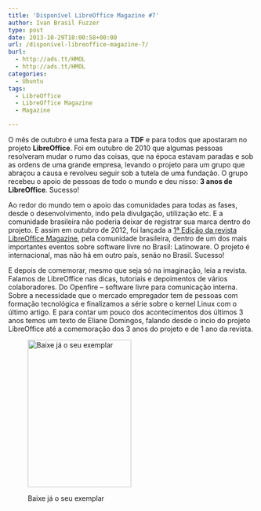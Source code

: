 ```yaml
---
title: 'Disponível LibreOffice Magazine #7'
author: Ivan Brasil Fuzzer
type: post
date: 2013-10-29T10:00:58+00:00
url: /disponivel-libreoffice-magazine-7/
burl:
  - http://ads.tt/HMOL
  - http://ads.tt/HMOL
categories:
  - Ubuntu
tags:
  - LibreOffice
  - LibreOffice Magazine
  - Magazine

---
```

O mês de outubro é uma festa para a **TDF** e para todos que apostaram no projeto **LibreOffice**. Foi em outubro de 2010 que algumas pessoas resolveram mudar o rumo das coisas, que na época estavam paradas e sob as ordens de uma grande empresa, levando o projeto para um grupo que abraçou a causa e revolveu seguir sob a tutela de uma fundação. O grupo recebeu o apoio de pessoas de todo o mundo e deu nisso: **3 anos de LibreOffice**. Sucesso!

Ao redor do mundo tem o apoio das comunidades para todas as fases, desde o desenvolvimento, indo pela divulgação, utilização etc. E a comunidade brasileira não poderia deixar de registrar sua marca dentro do projeto. E assim em outubro de 2012, foi lançada a [1ª Edição da revista LibreOffice Magazine][1], pela comunidade brasileira, dentro de um dos mais importantes eventos sobre software livre no Brasil: Latinoware. O projeto é internacional, mas não há em outro país, senão no Brasil. Sucesso!

E depois de comemorar, mesmo que seja só na imaginação, leia a revista. Falamos de LibreOffice nas dicas, tutoriais e depoimentos de vários colaboradores. Do Openfire – software livre para comunicação interna. Sobre a necessidade que o mercado empregador tem de pessoas com formação tecnológica e finalizamos a série sobre o kernel Linux com o último artigo. E para contar um pouco dos acontecimentos dos últimos 3 anos temos um texto de Eliane Domingos, falando desde o incio do projeto LibreOffice até a comemoração dos 3 anos do projeto e de 1 ano da revista.<figure id="attachment_6206" style="max-width: 211px" class="wp-caption alignnone">

[<img class="size-medium wp-image-6206" alt="Baixe já o seu exemplar" src="http://www.ubuntero.com.br/wp-content/uploads/2013/10/capa-libreoffice-magazine-07-211x300.jpg" width="211" height="300" />][2]<figcaption class="wp-caption-text">Baixe já o seu exemplar</figcaption></figure>

 [1]: http://www.ubuntero.com.br/2012/10/libreoffice-magazine/ "LibreOffice Magazine"
 [2]: https://pt-br.libreoffice.org/assets/Uploads/PT-BR_imagens/Magazine/LM-ED07.pdf